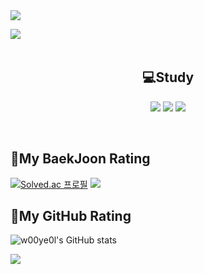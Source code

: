
<img src="https://capsule-render.vercel.app/api?type=Slice&color=e4c1f9&height=200&section=header&text=Lee%20Woo%20Yeol&animation=twinkling 1.6s&fontColor=6a4c93&fontSize=90" />

<a href="https://hits.seeyoufarm.com"><img src="https://hits.seeyoufarm.com/api/count/incr/badge.svg?url=https%3A%2F%2Fgithub.com%2Fw00ye0l&count_bg=%23CACACA&title_bg=%23C27CFF&icon=googlefit.svg&icon_color=%23AE00FF&title=VISITOR&edge_flat=true" align="left"/></a>

<br><br>

<h2 align="center">💻Study</h2>

<p align="center">    
  <img src="https://img.shields.io/badge/HTML5-red?style=flat-square&logo=html5&logoColor=white"/>
  <img src="https://img.shields.io/badge/CSS-orange?style=flat-square&logo=css3&logoColor=white"/>
  <img src="https://img.shields.io/badge/JAVASCRIPT-yellow?style=flat-square&logo=javascript&logoColor=white"/>
</p>

<br>

<h2>🚀My BaekJoon Rating</h2>

<p align="center">

  [![Solved.ac 프로필](http://mazassumnida.wtf/api/v2/generate_badge?boj=lwyeol)](https://solved.ac/lwyeol)
  <img src="http://mazandi.herokuapp.com/api?handle=lwyeol&theme=dark"/>

</p>

<h2>🚀My GitHub Rating</h2>

![w00ye0l's GitHub stats](https://github-readme-stats.vercel.app/api?username=w00ye0l&count_private=true)

<img src="https://capsule-render.vercel.app/api?type=Slice&color=e4c1f9&height=200&section=footer" />